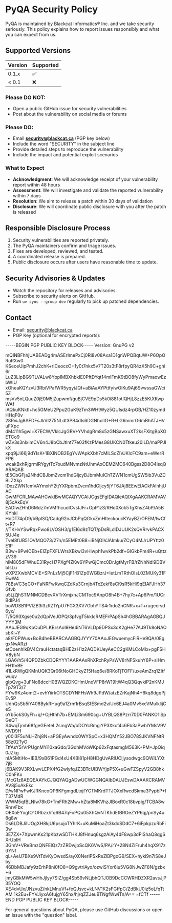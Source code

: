 <!-- SPDX-License-Identifier: MIT -->

<!-- Copyright (c) 2025 Blackcat Informatics® Inc. -->

# PyQA Security Policy

PyQA is maintained by Blackcat Informatics® Inc. and we take security seriously. This policy explains how to report issues responsibly and what you can expect from us.

## Supported Versions

| Version | Supported |
| ------- | ------------------ |
| 0.1.x | ✅ |
| < 0.1 | ❌ |

### Please DO NOT:

- Open a public GitHub issue for security vulnerabilities
- Post about the vulnerability on social media or forums

### Please DO:

- Email **security@blackcat.ca** (PGP key below)
- Include the word "SECURITY" in the subject line
- Provide detailed steps to reproduce the vulnerability
- Include the impact and potential exploit scenarios

### What to Expect

- **Acknowledgment**: We will acknowledge receipt of your vulnerability report within 48 hours
- **Assessment**: We will investigate and validate the reported vulnerability within 7 days
- **Resolution**: We aim to release a patch within 30 days of validation
- **Disclosure**: We will coordinate public disclosure with you after the patch is released

## Responsible Disclosure Process

1. Security vulnerabilities are reported privately.
1. The PyQA maintainers confirm and triage issues.
1. Fixes are developed, reviewed, and tested.
1. A coordinated release is prepared.
1. Public disclosure occurs after users have reasonable time to update.

## Security Advisories & Updates

- Watch the repository for releases and advisories.
- Subscribe to security alerts on GitHub.
- Run `uv sync --group dev` regularly to pick up patched dependencies.

## Contact

- Email: [security@blackcat.ca](mailto:security@blackcat.ca)
- PGP Key (optional for encrypted reports):

-----BEGIN PGP PUBLIC KEY BLOCK-----
Version: GnuPG v2

mQINBFhhjUABEADg4mASErImePxCj0Ri8v08Axa1D1gnWPQBqtJW+P6OpQRuRXw0
KSeoeUipPmhJ2chK+rlCeocxO+1y0t7nkx5v7T20s3tF8rfpyQR4zX5h9C+ghi6r
LuZ3LIpBG9TLVALw8YpplMBXhbkIE0PftDYqt14mIFmK9tBO8fyWyPmaowEzbWIU
xOheaKQYzvU3RbiVPafWR5yqyiJQf+aBiAaAYPttfyiwOiKu9Aj6SvwssaGWci5Z
msVv5nLQuuZ0jE0M5jZupwmf/guBjCVE9pDs5k0i881otIQHjL8zzE5KtXKwpWAf
iAQkuKNktl+hc5GMeU2Ppu2GuK9zTm3WHtWyz5QUIsdz4rpGB/HZ10zymdHHqF0v
28RviJg8AFDFsJkVl275NLdt3PB4dIs6DGNholIG+R+LG6mmrG6mBhATJHVuFXpc
dM411h5gwl+X7ECW/VklcJgGRV+YVhdgRm8x5zGNSawxuXT2ksFXitgBpXGETCo9
wZv3s3nIximCV6n4J8bCbJtInt77e03fKzPMesG8UKCN0Ttkeu20lLD/maPPJlkX
xpq9jJi66j9dYIsK+1BXINOB2EgYvWApkXbh7cMiLScZIVJKlcFC9am+eWerRFP6
wcakBxhRjgrmlRYgytTc7oudMNvmzNtUhmAxOEM2MC640Bgss2D8O4isqQARAQAB
tE5CbGFja2NhdCBJbmZvcm1hdGljcyBJbmMuIChTZWN1cmUgSW5ib3VuZCBLZXkp
IDxzZWN1cmVAYmxhY2tjYXRpbmZvcm1hdGljcy5jYT6JAj8EEwEIACkFAlhhjUAC
GwMFCRLMAwAHCwkIBwMCAQYVCAIJCgsEFgIDAQIeAQIXgAAKCRAMVAV8j5oAkEqV
EADIwZHhD6Mdz7mVMfhcuoICvstJFr+GpP1zS/RHo0Xok5TgXhsZ4bP/A5BKYhkl
HoDT74pD9/bBplSQ/Cadg92nJCbPqQGkxZmHIteckoucKYayBZrOFEM/IwCft+R7
//TKHvYSwRqxFwo8LVOSH3/g1EI6d9zTQT/pDsRLdlDJUUK2sQVRrvkPACX5UJ4e
TveI8fUB51OVMQO73/27n/n5EMEt0B8+iBNjOIVJAImku/ZCyO4MJrUPYttz0E1P
B3w+9PwIOEb+EIZpFXFLWrsXBkwi3vHlwph1wvkPb2df+GIGkbPm4R+uQttzzV39
hlM805dFWhuE31RycH7PXgf4ZKw6YPwGjCmc0DrJgtMyrFB/rZNhNdl9DBVbIsLu
wXPZXwbMCViE+SPnLzMj5CjF1rB1Zp0WGBzrJ+IetLmTRthOIsL0ZMUKy31FEwW4
78BsVC3qCO+FaNRFwKwqCZdKs3Crnjb4TxZekf8sCi9sR5kHi9qEIAFJHh37Gfvb
u5LjZjhSTMNMCDBcvXVTrXmjxnJCMToc9AnpO8h4B+7hy7c+Ap6Pm/1UCrBdIPJ4
boWDSB1PVlZB3i3zRZ1YpU7FGX3XV7GbhYTS4r1rdo2nCNR+x+T+rugecrsd6yx/
T/5Q93Xgse0u2dQpiVeJGPQ/3pfvgT5kkIcRMEFrPApSh4hGBBARAgAGBQJYYY3M
AAoJEG9qKpCuDPLKBrsAoI9He4iNT6VLDp9DPSx3oK2gHe77AJ9Tk8oNAOsbKi+Y
a8/F0PWus+BoB4heBBARCAAGBQJYYY70AAoJEGwuemycFiRHe9QA/0EggxNwARzt
etCoenhIkBV4CrauHctataqBHE2zH1z2AQDKUeyAeCC2gKMLCoMlx+pgFSHV8ybN
LGA6/h5/4QPDZbkCDQRYYY1AARAAsRhXRchRyPsWV8rNFSkuhY6P+slHmFH1fvBE
41LkRWgQKMnUQK3Qr06tNoGHDkyZ15Haq6e/8RKoTjTOFF/uxeAmZrq1ZItfwuqv
gIpQvg+3uFNo8dccH0BWQZDKCHmUnoVFP8rW19ltW4qQ3QqvkiP2nKMJTp79T3/7
FYw9Kz4omt2+evhYiirkOTSCDYNFHsWh9JPdW/atzEZrKajNh4+6kq8dgqPjEv5P
UdhQsSb5iY408BykRHug9a1Zrm1rBsqSfESmd2v/Uc6EJ4a0Mv5xcVMulklijCeS
oYb5okS0yFh+q/+OjHthh7b+EMLi3m690cg+UYBLQS8Pzrr70D0FANKO1lSpGeQT
S4wqTjmb68fgeGEeteL2smgWa/oDOYcRmgiYP3Xkcf4c6Fb3aPwblYMsV9VNVD9H
y00l3F5uNLHZhj8N+aPGEyAwndc0WYSpC+x3HQMY52JBO78SJKVNFNtR58z02TyO
TtfAsY5rVrPUgnMYi10xaGdo/3GdhMVoWKp62xFqtasmgM563K+PM+JpQiq0JZkg
nIA5MtiHo+IEB/9xB61PGd4xU4XBl81pH8HDgUvARlUCIjysodwgc9QWILYXt7jB
j6BAK9V3RXLwvLEPX4fG2wlyfqJZ3BTcUIBWYjpP5X+uGwFZSpyV2GB8hkC0hFKx
jMcG1z8AEQEAAYkCJQQYAQgADwUCWGGNQAIbDAUJEswDAAAKCRAMVAV8j5oAkEkc
D/wNPwFwKJRKncoQP6KFgmgdLtxjfYGTMKrdTTJOXxRwcdSkma3PypbP+IT37MdR
WWM5qfBLNlw78kG+TmFRh2Mw+hZta8MKVhzJIBoxR0c18bvpig/TCBA8wRnrvFbx
OEXoEYxgtO1ORbzx/ifq6B47qFoPQu05XhQvNTKhdEtBROeZYP6qj/pnSy4u8g8w
Ds6LDBJiIUOgXH8kjU6psujoTYhrK+uKuMiHoaZt3kdoSDdC7+6iFpkpzuRbFi3w
3E7ZX+7XpwmKs21pKbzwSDTHKJ8fHnuq6sgzAiAy4dF8wp3dPIShaQ8qgSXrUblH
3GmV+VReBmzQNFElQz7zZRDwjpScQK6VwS/PA/rY+28N4ZiFruh4hqX917zttYNf
qL+AeU7BXe9VtTdvKyOwsdS/ayX0NeriPSxReZlBPgoG9/SEX+hyki9n7lS8eJby
46DbMBJafy9zErhP8ni0fO8+Q9gvtriAyo/ozwlSYxr6iu5VG8NJwZF8N/gzbx+6
jmyGBkMW5wHhJjlyy7SiZ/gg4Sb59vNLjbhQTJOB9DcCCWRHDZXR2avsJjP35YOQ
XE4dvUx/JNzvuZ/nkLMnuVf+feQJsvc+kLNV1K2sFGffpC/ZdBkU0lz5oLfqTtAM
1k2Eu+FYVJiyxA6fujgY65hx/hj/qZZJeuBTNgfWwiTn/A==
=fCTf
-----END PGP PUBLIC KEY BLOCK-----

For general questions about PyQA, please use GitHub discussions or open an issue with the "question" label.
